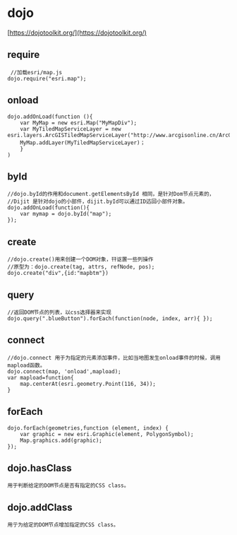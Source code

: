 #   dojo
[https://dojotoolkit.org/](https://dojotoolkit.org/)
##  require
     //加载esri/map.js 
    dojo.require("esri.map");
##  onload
    dojo.addOnLoad(function (){ 
        var MyMap = new esri.Map("MyMapDiv"); 
        var MyTiledMapServiceLayer = new esri.layers.ArcGISTiledMapServiceLayer("http://www.arcgisonline.cn/ArcGIS/rest/services/ChinaOnlineCommunity/MapServer"); 
        MyMap.addLayer(MyTiledMapServiceLayer)； 
        } 
    ) 
##  byId 
    //dojo.byId的作用和document.getElementsById 相同，是针对Dom节点元素的，
    //Dijit 是针对dojo的小部件，dijit.byId可以通过ID迒回小部件对象。 
    dojo.addOnLoad(function(){ 
        var mymap = dojo.byId("map"); 
    }); 
##  create
    //dojo.create()用来创建一个DOM对象，幵讴置一些列操作
    //原型为：dojo.create(tag, attrs, refNode, pos);
    dojo.create("div",{id:"mapbtm"}) 
##  query
    //返回DOM节点的列表，以css选择器来实现
    dojo.query(".blueButton").forEach(function(node, index, arr){ });
##  connect
    //dojo.connect 用于为指定的元素添加事件，比如当地图发生onload事件的时候，调用mapload函数。 
    dojo.connect(map, 'onload',mapload); 
    var mapload=function{    
        map.centerAt(esri.geometry.Point(116, 34)); 
    }
##  forEach 
    dojo.forEach(geometries,function (element, index) {
        var graphic = new esri.Graphic(element, PolygonSymbol);
        Map.graphics.add(graphic);
    }); 
##  dojo.hasClass 
    用于判断给定的DOM节点是否有指定的CSS class。 
##  dojo.addClass
    用亍为给定的DOM节点增加指定的CSS class。 